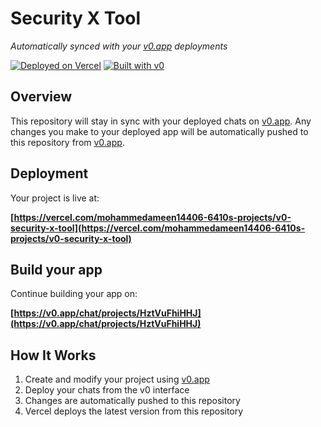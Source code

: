 # Security X Tool

*Automatically synced with your [v0.app](https://v0.app) deployments*

[![Deployed on Vercel](https://img.shields.io/badge/Deployed%20on-Vercel-black?style=for-the-badge&logo=vercel)](https://vercel.com/mohammedameen14406-6410s-projects/v0-security-x-tool)
[![Built with v0](https://img.shields.io/badge/Built%20with-v0.app-black?style=for-the-badge)](https://v0.app/chat/projects/HztVuFhiHHJ)

## Overview

This repository will stay in sync with your deployed chats on [v0.app](https://v0.app).
Any changes you make to your deployed app will be automatically pushed to this repository from [v0.app](https://v0.app).

## Deployment

Your project is live at:

**[https://vercel.com/mohammedameen14406-6410s-projects/v0-security-x-tool](https://vercel.com/mohammedameen14406-6410s-projects/v0-security-x-tool)**

## Build your app

Continue building your app on:

**[https://v0.app/chat/projects/HztVuFhiHHJ](https://v0.app/chat/projects/HztVuFhiHHJ)**

## How It Works

1. Create and modify your project using [v0.app](https://v0.app)
2. Deploy your chats from the v0 interface
3. Changes are automatically pushed to this repository
4. Vercel deploys the latest version from this repository
